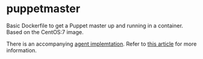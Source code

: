 # puppetmaster

Basic Dockerfile to get a Puppet master up and running in a container.<br/>
Based on the CentOS:7 image.

There is an accompanying [agent implemtation](https://github.com/ContainerSolutions/puppetslave). Refer to [this article](http://container-solutions.com/2015/06/puppet-in-docker/) for more information.


